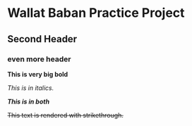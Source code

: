 # Wallat Baban Practice Project

## Second Header

### even more header

**This is very big bold**

_This is in italics._

**_This is in both_**

~~This text is rendered with strikethrough.~~